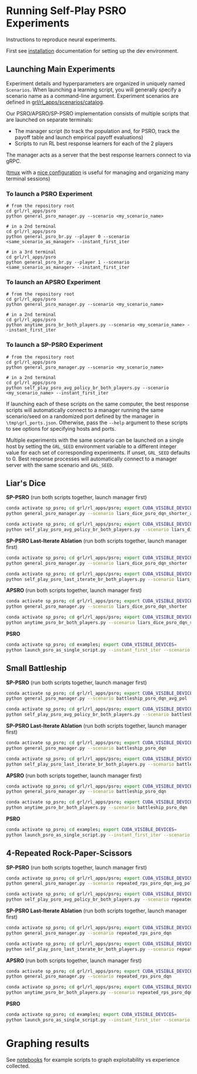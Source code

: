 # Running Self-Play PSRO Experiments

Instructions to reproduce neural experiments.

First see [installation](/docs/install.md) documentation for setting up the dev environment.


## Launching Main Experiments

Experiment details and hyperparameters are organized in uniquely named `Scenarios`. When launching a learning script, you will generally specify a scenario name as a command-line argument. Experiment scenarios are defined in [grl/rl_apps/scenarios/catalog](/grl/rl_apps/scenarios/catalog).

Our PSRO/APSRO/SP-PSRO implementation consists of multiple scripts that are launched on separate terminals:
- The manager script (to track the population and, for PSRO, track the payoff table and launch empirical payoff evaluations)
- Scripts to run RL best response learners for each of the 2 players

The manager acts as a server that the best response learners connect to via gRPC.

([tmux](https://github.com/tmux/tmux/wiki) with a [nice configuration](https://github.com/gpakosz/.tmux) is useful for managing and organizing many terminal sessions)

### To launch a PSRO Experiment
```shell
# from the repository root
cd grl/rl_apps/psro
python general_psro_manager.py --scenario <my_scenario_name>
```
```shell
# in a 2nd terminal
cd grl/rl_apps/psro
python general_psro_br.py --player 0 --scenario <same_scenario_as_manager> --instant_first_iter
```
```shell
# in a 3rd terminal
cd grl/rl_apps/psro
python general_psro_br.py --player 1 --scenario <same_scenario_as_manager> --instant_first_iter
``` 

### To launch an APSRO Experiment
```shell
# from the repository root
cd grl/rl_apps/psro
python general_psro_manager.py --scenario <my_scenario_name>
```
```shell
# in a 2nd terminal
cd grl/rl_apps/psro
python anytime_psro_br_both_players.py --scenario <my_scenario_name> --instant_first_iter
```

### To launch a SP-PSRO Experiment
```shell
# from the repository root
cd grl/rl_apps/psro
python general_psro_manager.py --scenario <my_scenario_name>
```
```shell
# in a 2nd terminal
cd grl/rl_apps/psro
python self_play_psro_avg_policy_br_both_players.py --scenario <my_scenario_name> --instant_first_iter
```


If launching each of these scripts on the same computer, the best response scripts will automatically connect to a manager running the same scenario/seed  on a randomized port defined by the manager in `\tmp\grl_ports.json`. Otherwise, pass the `--help` argument to these scripts to see options for specifying hosts and ports. 

Multiple experiments with the same scenario can be launched on a single host by setting the `GRL_SEED` environment variable to a different integer value for each set of corresponding experiments. If unset, `GRL_SEED` defaults to 0. Best response processes will automatically connect to a manager server with the same scenario and `GRL_SEED`.


## Liar's Dice
**SP-PSRO** (run both scripts together, launch manager first)
```bash
conda activate sp_psro; cd grl/rl_apps/psro; export CUDA_VISIBLE_DEVICES=0
python general_psro_manager.py --scenario liars_dice_psro_dqn_shorter_avg_pol
```
```bash
conda activate sp_psro; cd grl/rl_apps/psro; export CUDA_VISIBLE_DEVICES=0
python self_play_psro_avg_policy_br_both_players.py --scenario liars_dice_psro_dqn_shorter_avg_pol --instant_first_iter --avg_policy_learning_rate 0.1 --train_avg_policy_for_n_iters_after 10000 --force_sp_br_play_rate 0.05
```

**SP-PSRO Last-Iterate Ablation** (run both scripts together, launch manager first)
```bash
conda activate sp_psro; cd grl/rl_apps/psro; export CUDA_VISIBLE_DEVICES=
python general_psro_manager.py --scenario liars_dice_psro_dqn_shorter
```
```bash
conda activate sp_psro; cd grl/rl_apps/psro; export CUDA_VISIBLE_DEVICES=
python self_play_psro_last_iterate_br_both_players.py --scenario liars_dice_psro_dqn_shorter --instant_first_iter
```

**APSRO** (run both scripts together, launch manager first)
```bash
conda activate sp_psro; cd grl/rl_apps/psro; export CUDA_VISIBLE_DEVICES=
python general_psro_manager.py --scenario liars_dice_psro_dqn_shorter
```
```bash
conda activate sp_psro; cd grl/rl_apps/psro; export CUDA_VISIBLE_DEVICES=
python anytime_psro_br_both_players.py --scenario liars_dice_psro_dqn_shorter --instant_first_iter
```

**PSRO**
```bash
conda activate sp_psro; cd examples; export CUDA_VISIBLE_DEVICES=
python launch_psro_as_single_script.py --instant_first_iter --scenario liars_dice_psro_dqn_shorter
```


## Small Battleship

**SP-PSRO** (run both scripts together, launch manager first)
```bash
conda activate sp_psro; cd grl/rl_apps/psro; export CUDA_VISIBLE_DEVICES=0
python general_psro_manager.py --scenario battleship_psro_dqn_avg_pol
```
```bash
conda activate sp_psro; cd grl/rl_apps/psro; export CUDA_VISIBLE_DEVICES=0
python self_play_psro_avg_policy_br_both_players.py --scenario battleship_psro_dqn_avg_pol --instant_first_iter --avg_policy_learning_rate 0.1 --train_avg_policy_for_n_iters_after 10000 --force_sp_br_play_rate 0.1
```

**SP-PSRO Last-Iterate Ablation** (run both scripts together, launch manager first)
```bash
conda activate sp_psro; cd grl/rl_apps/psro; export CUDA_VISIBLE_DEVICES=
python general_psro_manager.py --scenario battleship_psro_dqn
```
```bash
conda activate sp_psro; cd grl/rl_apps/psro; export CUDA_VISIBLE_DEVICES=
python self_play_psro_last_iterate_br_both_players.py --scenario battleship_psro_dqn --instant_first_iter
```

**APSRO** (run both scripts together, launch manager first)
```bash
conda activate sp_psro; cd grl/rl_apps/psro; export CUDA_VISIBLE_DEVICES=
python general_psro_manager.py --scenario battleship_psro_dqn
```
```bash
conda activate sp_psro; cd grl/rl_apps/psro; export CUDA_VISIBLE_DEVICES=
python anytime_psro_br_both_players.py --scenario battleship_psro_dqn --instant_first_iter
```

**PSRO**
```bash
conda activate sp_psro; cd examples; export CUDA_VISIBLE_DEVICES=
python launch_psro_as_single_script.py --instant_first_iter --scenario battleship_psro_dqn
```


## 4-Repeated Rock-Paper-Scissors

**SP-PSRO** (run both scripts together, launch manager first)
```bash
conda activate sp_psro; cd grl/rl_apps/psro; export CUDA_VISIBLE_DEVICES=0
python general_psro_manager.py --scenario repeated_rps_psro_dqn_avg_pol
```
```bash
conda activate sp_psro; cd grl/rl_apps/psro; export CUDA_VISIBLE_DEVICES=0
python self_play_psro_avg_policy_br_both_players.py --scenario repeated_rps_psro_dqn_avg_pol --instant_first_iter --avg_policy_learning_rate 0.1 --train_avg_policy_for_n_iters_after 10000 --force_sp_br_play_rate 0.1
```

**SP-PSRO Last-Iterate Ablation** (run both scripts together, launch manager first)
```bash
conda activate sp_psro; cd grl/rl_apps/psro; export CUDA_VISIBLE_DEVICES=
python general_psro_manager.py --scenario repeated_rps_psro_dqn
```
```bash
conda activate sp_psro; cd grl/rl_apps/psro; export CUDA_VISIBLE_DEVICES=
python self_play_psro_last_iterate_br_both_players.py --scenario repeated_rps_psro_dqn --instant_first_iter
```

**APSRO** (run both scripts together, launch manager first)
```bash
conda activate sp_psro; cd grl/rl_apps/psro; export CUDA_VISIBLE_DEVICES=
python general_psro_manager.py --scenario repeated_rps_psro_dqn
```
```bash
conda activate sp_psro; cd grl/rl_apps/psro; export CUDA_VISIBLE_DEVICES=
python anytime_psro_br_both_players.py --scenario repeated_rps_psro_dqn --instant_first_iter
```

**PSRO**
```bash
conda activate sp_psro; cd examples; export CUDA_VISIBLE_DEVICES=
python launch_psro_as_single_script.py --instant_first_iter --scenario repeated_rps_psro_dqn
```

# Graphing results 
See [notebooks](/notebooks) for example scripts to graph exploitability vs experience collected. 


